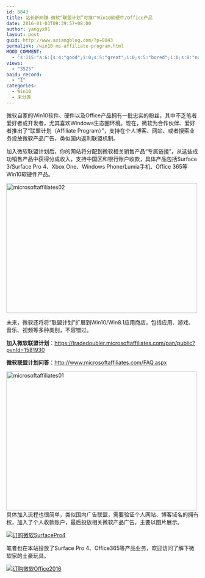 ```yaml
---
id: 8843
title: 站长新网赚—微软“联盟计划”可推广Win10软硬件/Office产品
date: 2016-01-03T09:39:57+08:00
author: yangyx91
layout: post
guid: http://www.axiangblog.com/?p=8843
permalink: /win10-ms-affiliate-program.html
MOOD_COMMENT:
  - 's:115:"a:6:{s:4:"good";i:0;s:5:"great";i:0;s:5:"bored";i:0;s:8:"nonsense";i:0;s:13:"notunderstand";i:0;s:7:"passing";i:0;}";'
views:
  - "3525"
baidu_record:
  - "1"
categories:
  - Win10
  - 未分类
---
```

微软自家的Win10软件、硬件以及Office产品拥有一批忠实的粉丝，其中不乏笔者爱好者或开发者，尤其喜欢Windows生态圈环境。现在，微软为合作伙伴、爱好者推出了“联盟计划（Affiliate Program）”，支持在个人博客、网站、或者搜索业务投放微软产品广告，类似国内返利联盟机制。

加入微软联盟计划后，你的网站将分配到微软相关销售产品“专属链接”，从这些成功销售产品中获得分成收入，支持中国区和银行账户收款，具体产品包括Surface 3/Surface Pro 4、Xbox One、Windows Phone/Lumia手机、Office 365等Win10软硬件产品。

<a href="http://www.axiangblog.com/win10-ms-affiliate-program.html/microsoftaffiliates02" rel="attachment wp-att-8845" target="_blank"  rel="nofollow" ><img loading="lazy" class="aligncenter size-full wp-image-8845" src="http://www.axiangblog.com/wp-content/uploads/2016/01/microsoftaffiliates02.jpg" alt="microsoftaffiliates02" width="500" height="340" /></a>

未来，微软还将将“联盟计划”扩展到Win10/Win8.1应用商店，包括应用、游戏、音乐、视频等多种类别，不容错过。

**加入微软联盟计划**：<a href="https://tradedoubler.microsoftaffiliates.com/pan/public?pvnId=1581930" target="_blank" rel="nofollow" >https://tradedoubler.microsoftaffiliates.com/pan/public?pvnId=1581930</a>

**微软联盟计划问答**：<a href="http://www.microsoftaffiliates.com/FAQ.aspx" target="_blank" rel="nofollow" >http://www.microsoftaffiliates.com/FAQ.aspx</a>

<a href="http://www.axiangblog.com/win10-ms-affiliate-program.html/microsoftaffiliates01" rel="attachment wp-att-8844" target="_blank"  rel="nofollow" ><img loading="lazy" class="aligncenter size-full wp-image-8844" src="http://www.axiangblog.com/wp-content/uploads/2016/01/microsoftaffiliates01.jpg" alt="microsoftaffiliates01" width="500" height="364" /></a>  
具体加入流程也很简单，类似国内广告联盟，需要验证个人网站、博客域名的拥有权，加入了个人收款账户，最后投放相关微软产品广告，主要以图片展示。

<a href="https://clk.tradedoubler.com/click?p=235166&a=2792652&g=21938954" target="_BLANK" target="_blank"  rel="nofollow" ><img title="SurfacePro4" src="http://www.axiangblog.com/SurfacePro4.jpg" alt="订购微软SurfacePro4" /></a>

笔者也在本站投放了Surface Pro 4、Office365等产品业务，欢迎访问了解下微软家的土豪玩具。

<a href="https://clk.tradedoubler.com/click?p=235166&a=2792652&g=21293066" target="_BLANK" target="_blank"  rel="nofollow" ><img title="订购微软Office2016" src="http://www.axiangblog.com/Office2016.jpg" alt="订购微软Office2016" /></a>